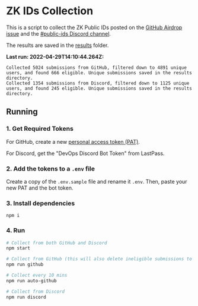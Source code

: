 # ZK IDs Collection

This is a script to collect the ZK Public IDs posted on the [GitHub Airdrop issue](https://github.com/delv-tech/elf-council-frontend/issues/384) and the [#public-ids Discord channel](https://discord.com/channels/754739461707006013/938531467716337714).

The results are saved in the [results](https://github.com/delv-tech/zk-ids-collection/blob/main/results/) folder.

**Last run: 2022-04-29T14:10:44.264Z:**

```
Collected 5024 submissions from GitHub, filtered down to 4891 unique users, and found 666 eligible. Unique submissions saved in the results directory.
Collected 1354 submissions from Discord, filtered down to 1125 unique users, and found 245 eligible. Unique submissions saved in the results directory.
```

## Running

### 1. Get Required Tokens

For GitHub, create a new [personal access token (PAT)](https://github.com/settings/tokens/new?scopes=repo).

For Discord, get the "DevOps Discord Bot Token" from LastPass.

### 2. Add the tokens to a `.env` file

Create a copy of the `.env.sample` file and rename it `.env`. Then, paste your new PAT and the bot token.

### 3. Install dependencies

```
npm i
```

### 4. Run

```sh
# Collect from both GitHub and Discord
npm start

# Collect from GitHub (this will also delete ineligible submissions to avoid reaching the 2.5k comment max)
npm run github

# Collect every 10 mins
npm run auto-github

# Collect from Discord
npm run discord
```
